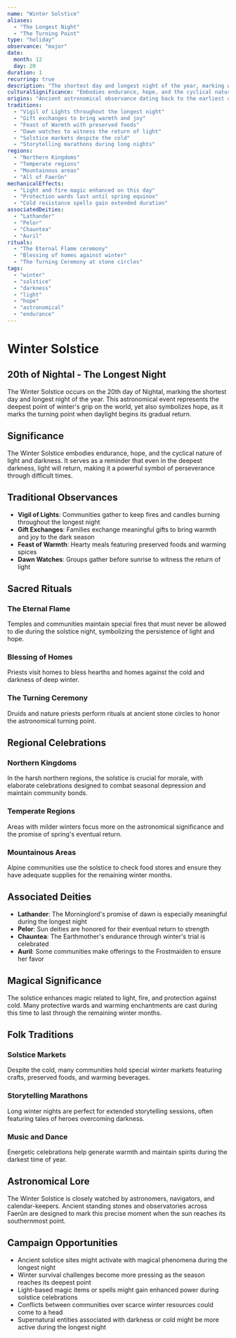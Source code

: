 ```yaml
---
name: "Winter Solstice"
aliases:
  - "The Longest Night"
  - "The Turning Point"
type: "holiday"
observance: "major"
date:
  month: 12
  day: 20
duration: 1
recurring: true
description: "The shortest day and longest night of the year, marking winter's deepest point and the promise of returning light"
culturalSignificance: "Embodies endurance, hope, and the cyclical nature of light and darkness"
origins: "Ancient astronomical observance dating back to the earliest civilizations of Faerûn"
traditions:
  - "Vigil of Lights throughout the longest night"
  - "Gift exchanges to bring warmth and joy"
  - "Feast of Warmth with preserved foods"
  - "Dawn watches to witness the return of light"
  - "Solstice markets despite the cold"
  - "Storytelling marathons during long nights"
regions:
  - "Northern Kingdoms"
  - "Temperate regions"
  - "Mountainous areas"
  - "All of Faerûn"
mechanicalEffects:
  - "Light and fire magic enhanced on this day"
  - "Protection wards last until spring equinox"
  - "Cold resistance spells gain extended duration"
associatedDeities:
  - "Lathander"
  - "Pelor"
  - "Chauntea"
  - "Auril"
rituals:
  - "The Eternal Flame ceremony"
  - "Blessing of homes against winter"
  - "The Turning Ceremony at stone circles"
tags:
  - "winter"
  - "solstice"
  - "darkness"
  - "light"
  - "hope"
  - "astronomical"
  - "endurance"
---
```


# Winter Solstice

## 20th of Nightal - The Longest Night

The Winter Solstice occurs on the 20th day of Nightal, marking the shortest day and longest night of the year. This astronomical event represents the deepest point of winter's grip on the world, yet also symbolizes hope, as it marks the turning point when daylight begins its gradual return.

## Significance

The Winter Solstice embodies endurance, hope, and the cyclical nature of light and darkness. It serves as a reminder that even in the deepest darkness, light will return, making it a powerful symbol of perseverance through difficult times.

## Traditional Observances

- **Vigil of Lights**: Communities gather to keep fires and candles burning throughout the longest night
- **Gift Exchanges**: Families exchange meaningful gifts to bring warmth and joy to the dark season
- **Feast of Warmth**: Hearty meals featuring preserved foods and warming spices
- **Dawn Watches**: Groups gather before sunrise to witness the return of light

## Sacred Rituals

### The Eternal Flame

Temples and communities maintain special fires that must never be allowed to die during the solstice night, symbolizing the persistence of light and hope.

### Blessing of Homes

Priests visit homes to bless hearths and homes against the cold and darkness of deep winter.

### The Turning Ceremony

Druids and nature priests perform rituals at ancient stone circles to honor the astronomical turning point.

## Regional Celebrations

### Northern Kingdoms

In the harsh northern regions, the solstice is crucial for morale, with elaborate celebrations designed to combat seasonal depression and maintain community bonds.

### Temperate Regions

Areas with milder winters focus more on the astronomical significance and the promise of spring's eventual return.

### Mountainous Areas

Alpine communities use the solstice to check food stores and ensure they have adequate supplies for the remaining winter months.

## Associated Deities

- **Lathander**: The Morninglord's promise of dawn is especially meaningful during the longest night
- **Pelor**: Sun deities are honored for their eventual return to strength
- **Chauntea**: The Earthmother's endurance through winter's trial is celebrated
- **Auril**: Some communities make offerings to the Frostmaiden to ensure her favor

## Magical Significance

The solstice enhances magic related to light, fire, and protection against cold. Many protective wards and warming enchantments are cast during this time to last through the remaining winter months.

## Folk Traditions

### Solstice Markets

Despite the cold, many communities hold special winter markets featuring crafts, preserved foods, and warming beverages.

### Storytelling Marathons

Long winter nights are perfect for extended storytelling sessions, often featuring tales of heroes overcoming darkness.

### Music and Dance

Energetic celebrations help generate warmth and maintain spirits during the darkest time of year.

## Astronomical Lore

The Winter Solstice is closely watched by astronomers, navigators, and calendar-keepers. Ancient standing stones and observatories across Faerûn are designed to mark this precise moment when the sun reaches its southernmost point.

## Campaign Opportunities

- Ancient solstice sites might activate with magical phenomena during the longest night
- Winter survival challenges become more pressing as the season reaches its deepest point
- Light-based magic items or spells might gain enhanced power during solstice celebrations
- Conflicts between communities over scarce winter resources could come to a head
- Supernatural entities associated with darkness or cold might be more active during the longest night
